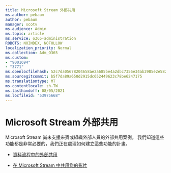 ```yaml
---
title: Microsoft Stream 外部共用
ms.author: pebaum
author: pebaum
manager: scotv
ms.audience: Admin
ms.topic: article
ms.service: o365-administration
ROBOTS: NOINDEX, NOFOLLOW
localization_priority: Normal
ms.collection: Adm_O365
ms.custom:
- "9001694"
- "3771"
ms.openlocfilehash: 52c7da05678204658ae2a685be4a2dbc7356e34ab2985e2e5821972c7d96ebf4
ms.sourcegitcommit: b5f7da89a650d2915dc652449623c78be6247175
ms.translationtype: MT
ms.contentlocale: zh-TW
ms.lasthandoff: 08/05/2021
ms.locfileid: "53975668"
---
```

# <a name="microsoft-stream-external-sharing"></a>Microsoft Stream 外部共用

Microsoft Stream 尚未支援來賓或組織外部人員的外部共用案例。 我們知道這些功能都是非常必要的，我們正在處理如何建立這些功能的計畫。

- [資料流程中的外部共用](https://docs.microsoft.com/stream/portal-share-video#external-sharing)

- [在 Microsoft Stream 中共用您的影片](https://docs.microsoft.com/stream/portal-share-video)
